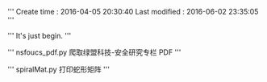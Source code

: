 '''
Create time   : 2016-04-05 20:30:40
Last modified : 2016-06-02 23:35:05
'''

'''
It's just begin.
'''

'''
nsfoucs_pdf.py 爬取绿盟科技-安全研究专栏 PDF
'''

'''
spiralMat.py 打印蛇形矩阵
'''
